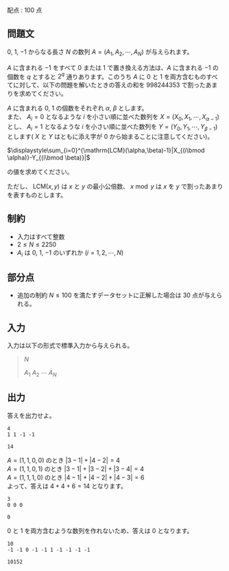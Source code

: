 配点 : $100$ 点

## 問題文

$0$, $1$, $-1$ からなる長さ $N$ の数列 $A=(A_1,A_2,\cdots,A_N)$ が与えられます。

$A$ に含まれる $- 1$ をすべて $0$ または $1$ で置き換える方法は、$A$ に含まれる $- 1$ の個数を $q$ とすると $2^q$ 通りあります。このうち $A$ に $0$ と $1$ を両方含むものすべてに対して、以下の問題を解いたときの答えの和を $998244353$ で割ったあまりを求めてください。

$A$ に含まれる $0$, $1$ の個数をそれぞれ $\alpha$, $\beta$ とします。<br>
また、 $A_i=0$ となるような $i$ を小さい順に並べた数列を $X=(X_0,X_1,\cdots,X_{\alpha-1})$とし、 $A_i=1$ となるような $i$ を小さい順に並べた数列を $Y=(Y_0,Y_1,\cdots,Y_{\beta-1})$ とします( $X$ と $Y$ はともに添え字が $0$ から始まることに注意してください)。

$\displaystyle\sum_{i=0}^{\mathrm{LCM}(\alpha,\beta)-1}|X_{(i\bmod \alpha)}-Y_{(i\bmod \beta)}|$

の値を求めてください。

ただし、 $\mathrm{LCM}(x,y)$ は $x$ と $y$ の最小公倍数、 $x\bmod y$ は $x$ を $y$ で割ったあまりを表すものとします。

## 制約

- 入力はすべて整数
- $2\leq N\leq 2250$
- $A_i$ は $0$, $1$, $-1$ のいずれか $(i=1,2,\cdots,N)$

## 部分点

- 追加の制約 $N\leq 100$ を満たすデータセットに正解した場合は $30$ 点が与えられる。

## 入力

入力は以下の形式で標準入力から与えられる。

> $N$
> 
> $A_1$ $A_2$ $\cdots$ $A_N$

## 出力

答えを出力せよ。

```input1
4
1 1 -1 -1
```

```output1
14
```

$A=(1,1,0,0)$ のとき $|3-1|+|4-2|=4$<br>
$A=(1,1,0,1)$ のとき $|3-1|+|3-2|+|3-4|=4$<br>
$A=(1,1,1,0)$ のとき $|4-1|+|4-2|+|4-3|=6$<br>
よって、答えは $4+4+6=14$ となります。

```input2
3
0 0 0
```

```output2
0
```

$0$ と $1$ を両方含むような数列を作れないため、答えは $0$ となります。

```input3
10
-1 -1 0 -1 -1 1 -1 -1 -1 -1
```

```output3
10152
```